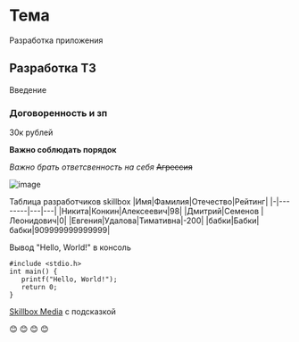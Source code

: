 
# Тема
   Разработка приложения
## Разработка ТЗ
   Введение
### Договоренность и зп
   30к рублей
   
**Важно соблюдать порядок**

*Важно брать ответсвенность на себя*
~~Агрессия~~


![image](https://upload.wikimedia.org/wikipedia/commons/thumb/4/48/Markdown-mark.svg/1920px-Markdown-mark.svg.png "Логотип Markdown")

Таблица разработчиков skillbox
|Имя|Фамилия|Отечество|Pейтинг|
|-|--------|---|---|
|Никита|Конкин|Алексеевич|98|
|Дмитрий|Семенов |Леонидович|0|
|Евгения|Удалова|Тимативна|-200|
|бабки|Бабки|бабки|909999999999999|

Вывод "Hello, World!" в консоль
```
#include <stdio.h>
int main() {
   printf("Hello, World!");
   return 0;
}
```

[Skillbox Media](https://skillbox.ru/media/ "Всплывающая подсказка") с подсказкой

:blush: :blush: :blush: :blush:


 
